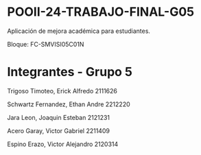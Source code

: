 # POOII-24-TRABAJO-FINAL-G05
Aplicación de mejora académica para estudiantes.

Bloque: FC-SMVISI05C01N


# Integrantes - Grupo 5
Trigoso Timoteo, Erick Alfredo	2111626

Schwartz Fernandez, Ethan Andre	2212220

Jara Leon, Joaquin Esteban		2121231

Acero Garay, Victor Gabriel		2211409

Espino Erazo, Victor Alejandro	2120314
